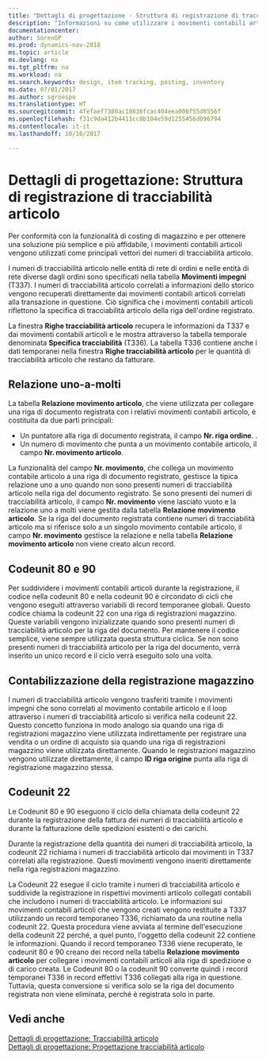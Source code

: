 ```yaml
---
title: "Dettagli di progettazione - Struttura di registrazione di tracciabilità articolo"
description: "Informazioni su come utilizzare i movimenti contabili articoli come vettori principali dei numeri di tracciabilità articolo."
documentationcenter: 
author: SorenGP
ms.prod: dynamics-nav-2018
ms.topic: article
ms.devlang: na
ms.tgt_pltfrm: na
ms.workload: na
ms.search.keywords: design, item tracking, posting, inventory
ms.date: 07/01/2017
ms.author: sgroespe
ms.translationtype: HT
ms.sourcegitcommit: 4fefaef7380ac10836fcac404eea006f55d8556f
ms.openlocfilehash: f31c9da412b4411cc8b104e59d1255456d096794
ms.contentlocale: it-it
ms.lasthandoff: 10/16/2017

---
```

# <a name="design-details-item-tracking-posting-structure"></a>Dettagli di progettazione: Struttura di registrazione di tracciabilità articolo
Per conformità con la funzionalità di costing di magazzino e per ottenere una soluzione più semplice e più affidabile, i movimenti contabili articoli vengono utilizzati come principali vettori dei numeri di tracciabilità articolo.  
  
I numeri di tracciabilità articolo nelle entità di rete di ordini e nelle entità di rete diverse dagli ordini sono specificati nella tabella **Movimenti impegni** (T337). I numeri di tracciabilità articolo correlati a informazioni dello storico vengono recuperati direttamente dai movimenti contabili articoli correlati alla transazione in questione. Ciò significa che i movimenti contabili articoli riflettono la specifica di tracciabilità articolo della riga dell'ordine registrato.  
  
La finestra **Righe tracciabilità articolo** recupera le informazioni da T337 e dai movimenti contabili articoli e le mostra attraverso la tabella temporale denominata **Specifica tracciabilità** (T336). La tabella T336 contiene anche i dati temporanei nella finestra **Righe tracciabilità articolo** per le quantità di tracciabilità articolo che restano da fatturare.  
  
## <a name="one-to-many-relation"></a>Relazione uno-a-molti  
La tabella **Relazione movimento articolo**, che viene utilizzata per collegare una riga di documento registrata con i relativi movimenti contabili articolo, è costituita da due parti principali:  
  
* Un puntatore alla riga di documento registrata, il campo **Nr. riga ordine**. .  
* Un numero di movimento che punta a un movimento contabile articolo, il campo **Nr. movimento articolo**.  
  
La funzionalità del campo **Nr. movimento**, che collega un movimento contabile articolo a una riga di documento registrato, gestisce la tipica relazione uno a uno quando non sono presenti numeri di tracciabilità articolo nella riga del documento registrato. Se sono presenti dei numeri di tracciabilità articolo, il campo **Nr. movimento** viene lasciato vuoto e la relazione uno a molti viene gestita dalla tabella **Relazione movimento articolo**. Se la riga del documento registrata contiene numeri di tracciabilità articolo ma si riferisce solo a un singolo movimento contabile articolo, il campo **Nr. movimento** gestisce la relazione e nella tabella **Relazione movimento articolo** non viene creato alcun record.  
  
## <a name="codeunits-80-and-90"></a>Codeunit 80 e 90  
Per suddividere i movimenti contabili articoli durante la registrazione, il codice nella codeunit 80 e nella codeunit 90 è circondato di cicli che vengono eseguiti attraverso variabili di record temporanee globali. Questo codice chiama la codeunit 22 con una riga di registrazioni magazzino. Queste variabili vengono inizializzate quando sono presenti numeri di tracciabilità articolo per la riga del documento. Per mantenere il codice semplice, viene sempre utilizzata questa struttura ciclica. Se non sono presenti numeri di tracciabilità articolo per la riga del documento, verrà inserito un unico record e il ciclo verrà eseguito solo una volta.  
  
## <a name="posting-the-item-journal"></a>Contabilizzazione della registrazione magazzino  
I numeri di tracciabilità articolo vengono trasferiti tramite i movimenti impegni che sono correlati al movimento contabile articolo e il loop attraverso i numeri di tracciabilità articolo si verifica nella codeunit 22. Questo concetto funziona in modo analogo sia quando una riga di registrazioni magazzino viene utilizzata indirettamente per registrare una vendita o un ordine di acquisto sia quando una riga di registrazioni magazzino viene utilizzata direttamente. Quando le registrazioni magazzino vengono utilizzate direttamente, il campo **ID riga origine** punta alla riga di registrazione magazzino stessa.  
  
## <a name="code-unit-22"></a>Codeunit 22  
Le Codeunit 80 e 90 eseguono il ciclo della chiamata della codeunit 22 durante la registrazione della fattura dei numeri di tracciabilità articolo e durante la fatturazione delle spedizioni esistenti o dei carichi.  
  
Durante la registrazione della quantità dei numeri di tracciabilità articolo, la codeunit 22 richiama i numeri di tracciabilità articolo dai movimenti in T337 correlati alla registrazione. Questi movimenti vengono inseriti direttamente nella riga registrazioni magazzino.  
  
La Codeunit 22 esegue il ciclo tramite i numeri di tracciabilità articolo e suddivide la registrazione in rispettivi movimenti articolo collegati contabili che includono i numeri di tracciabilità articolo. Le informazioni sui movimenti contabili articoli che vengono creati vengono restituite a T337 utilizzando un record temporaneo T336, richiamato da una routine nella codeunit 22. Questa procedura viene avviata al termine dell'esecuzione della codeunit 22 perché, a quel punto, l'oggetto della codeunit 22 contiene le informazioni. Quando il record temporaneo T336 viene recuperato, le codeunit 80 e 90 creano dei record nella tabella **Relazione movimento articolo** per collegare i movimenti contabili articoli alla riga di spedizione o di carico creata. Le Codeunit 80 o la codeunit 90 converte quindi i record temporanei T336 in record effettivi T336 collegati alla riga in questione. Tuttavia, questa conversione si verifica solo se la riga del documento registrata non viene eliminata, perché è registrata solo in parte.  
  
## <a name="see-also"></a>Vedi anche  
[Dettagli di progettazione: Tracciabilità articolo](design-details-item-tracking.md)   
[Dettagli di progettazione: Progettazione tracciabilità articolo](design-details-item-tracking-design.md)
